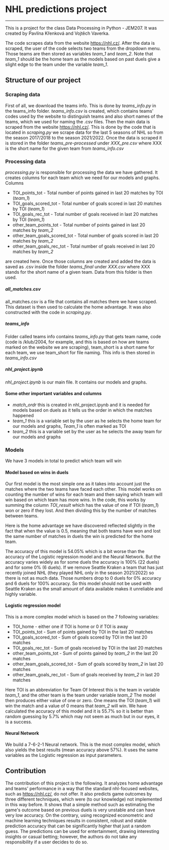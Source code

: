 # NHL predictions project
---
This is a project for the class Data Processing in Python - JEM207. It was created by Pavlína Křenková and Vojtěch Vaverka.

The code scrapes data from the website https://nhl.cz/. After the data is scraped, the user of the code selects two teams from the dropdown menu. Those teams are then stored as variables *team_1* and *team_2*. Note that *team_1* should be the home team as the models based on past duels give a slight edge to the team under the variable *team_1*.

## Structure of our project

### Scraping data

First of all, we download the teams info. This is done by *teams_info.py* in the teams_info folder. *teams_info.csv* is created, which contains teams' codes used by the website to distinguish teams and also short names of the teams, which we used for naming the .csv files. Then the main data is scraped from the website https://nhl.cz/. This is done by the code that is located in *scraping.py* we scrape data for the last 5 seasons of NHL so from the season 2017/2018 to the season 2021/2022. Once the data is scraped it is stored in the folder *teams_pre-processed* under *XXX_pre.csv* where XXX is the short name for the given team from *teams_info.csv*

###  Processing data
*processing.py* is responsible for processing the data we have gathered. It creates columns for each team which we need for our models and graphs. Columns
* TOI_points_tot - Total number of points gained in last 20 matches by TOI (*team_1*)
* TOI_goals_scored_tot - Total number of goals scored in last 20 matches by TOI (*team_1*)
* TOI_goals_rec_tot - Total number of goals received in last 20 matches by TOI (*team_1*)
* other_team_points_tot - Total number of points gained in last 20 matches by *team_2*
* other_team_goals_scored_tot - Total number of goals scored in last 20 matches by *team_2*
* other_team_goals_rec_tot - Total number of goals received in last 20 matches by *team_2*

are created here. Once those columns are created and added the data is saved as .csv inside the folder *teams_final* under *XXX.csv* where XXX stands for the short name of a given team. Data from this folder is then used.

#####  all_matches.csv
all_matches.csv is a file that contains all matches there we have scraped. This dataset is then used to calculate the home advantage. It was also constructed with the code in *scraping.py*.

##### teams_info
Folder called teams info contains *teams_info.py* that gets team name, code (code is /klub/2004, for example, and this is based on how are teams marked on the website we are scraping), team_short is a short name for each team, we use team_short for file naming. This info is then stored in *teams_info.csv*

##### nhl_project.ipynb
*nhl_project.ipynb* is our main file. It contains our models and graphs.

#### Some other important variables and columns
* *match_ordr* this is created in nhl_project.ipynb and it is needed for models based on duels as it tells us the order in which the matches happened
* *team_1* this is a variable set by the user as he selects the home team for our models and graphs, *Team_1* is often marked as TOI
* *team_2* this is a variable set by the user as he selects the away team for our models and graphs

### Models

We have 3 models in total to predict which team will win

#### Model based on wins in duels

Our first model is the most simple one as it takes into account just the matches where the two teams have faced each other. This model works on counting the number of wins for each team and then saying which team will win based on which team has more wins. In the code, this works by summing the column *TOI_result* which has the value of one if TOI (*team_1*) won or zero if they lost. And then dividing this by the number of matches between teams.

Here is the home advantage we have discovered reflected slightly in the fact that when the value is 0.5, meaning that both teams have won and lost the same number of matches in duels the win is predicted for the home team.

The accuracy of this model is 54.05% which is a bit worse than the accuracy of the Logistic regression model and the Neural Network. But the accuracy varies widely as for some duels the accuracy is 100% (22 duels) and for some 0% (6 duels). If we remove Seattle Kraken a team that has just recently joined NHL (they played NHL only in the season 2021/2022) so there is not as much data. Those numbers drop to 0 duels for 0% accuracy and 6 duels for 100% accuracy. So this model should not be used with Seattle Kraken as the small amount of data available makes it unreliable and highly variable.


#### Logistic regression model

This is a more complex model which is based on the 7 following variables:
* TOI_home - either one if TOI is home or 0 if TOI is away
* TOI_points_tot - Sum of points gained by TOI in the last 20 matches
* TOI_goals_scored_tot - Sum of goals scored by TOI in the last 20 matches
* TOI_goals_rec_tot - Sum of goals received by TOI in the last 20 matches
* other_team_points_tot - Sum of points gained by *team_2* in the last 20 matches
* other_team_goals_scored_tot - Sum of goals scored by *team_2* in last 20 matches
* other_team_goals_rec_tot - Sum of goals received by *team_2* in last 20 matches

Here TOI is an abbreviation for Team Of Interest this is the team in variable *team_1*, and the other team is the team under variable *team_2* The model then produces either value of one or zero. One means the TOI (*team_1*) will win the match and a value of 0 means that *team_2* will win.
We have calculated the accuracy of this model and it is 55.7% so it is better than random guessing by 5.7% which may not seem as much but in our eyes, it is a success.


#### Neural Network

We build a 7-6-2-1 Neural network. This is the most complex model, which also yields the best results (mean accuracy above 57%). It uses the same variables as the Logistic regression as input parameters.

## Contribution

The contribution of this project is the following. It analyzes home advantage and teams' performance in a way that the standard nhl-focused websites, such as https://nhl.cz/, do not offer. It also predicts game outcomes by three different techniques, which were (to our knowledge) not implemented in this way before. It shows that a simple method such as estimating the game's outcome based on previous duels is very unstable and can have very low accuracy. On the contrary, using recognized econometric and machine learning techniques results in consistent, robust and stable prediction accuracy that can be significantly higher that just a random guess. The predictions can be used for entertainment, drawing interesting insights or casual betting; however, the authors do not take any responsibility if a user decides to do so.
